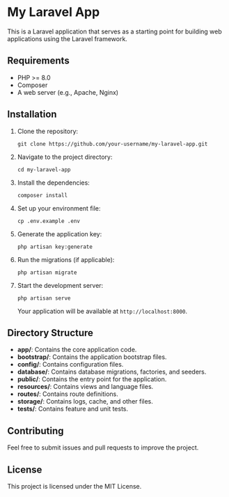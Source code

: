 # My Laravel App

This is a Laravel application that serves as a starting point for building web applications using the Laravel framework.

## Requirements

- PHP >= 8.0
- Composer
- A web server (e.g., Apache, Nginx)

## Installation

1. Clone the repository:

   ```
   git clone https://github.com/your-username/my-laravel-app.git
   ```

2. Navigate to the project directory:

   ```
   cd my-laravel-app
   ```

3. Install the dependencies:

   ```
   composer install
   ```

4. Set up your environment file:

   ```
   cp .env.example .env
   ```

5. Generate the application key:

   ```
   php artisan key:generate
   ```

6. Run the migrations (if applicable):

   ```
   php artisan migrate
   ```

7. Start the development server:

   ```
   php artisan serve
   ```

   Your application will be available at `http://localhost:8000`.

## Directory Structure

- **app/**: Contains the core application code.
- **bootstrap/**: Contains the application bootstrap files.
- **config/**: Contains configuration files.
- **database/**: Contains database migrations, factories, and seeders.
- **public/**: Contains the entry point for the application.
- **resources/**: Contains views and language files.
- **routes/**: Contains route definitions.
- **storage/**: Contains logs, cache, and other files.
- **tests/**: Contains feature and unit tests.

## Contributing

Feel free to submit issues and pull requests to improve the project. 

## License

This project is licensed under the MIT License.